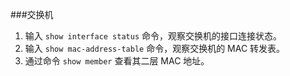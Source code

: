 
###交换机

1. 输入 `show interface status` 命令，观察交换机的接口连接状态。
2. 输入 `show mac-address-table` 命令，观察交换机的 MAC 转发表。
3. 通过命令 `show member` 查看其二层 MAC 地址。







































































